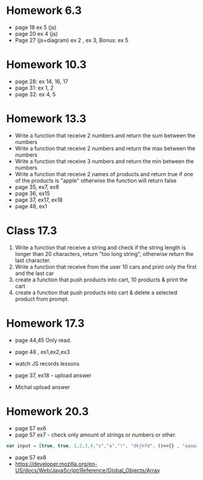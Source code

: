 # Homework 6.3
- page 18 ex 5 (js)
- page 20 ex 4 (js)
- Page 27 (js+diagram)
ex 2 , ex 3, Bonus: ex 5

# Homework 10.3
- page 28: ex 14, 16, 17
- page 31: ex 1, 2 
- page 32: ex 4, 5


# Homework 13.3
- Write a function that receive 2 numbers and return the sum between the numbers 
- Write a function that receive 2 numbers and return the max between the numbers 
- Write a function that receive 3 numbers and return the min between the numbers 
- Write a function that receive 2 names of products and return true if one of the products is "apple" otherwise the function will return false
- page 35, ex7, ex8
- page 36, ex15
- page 37, ex17, ex18
- page 48, ex1


# Class 17.3
1. Write a function that receive a string and check if the string length is longer than 20 characters, return "too long string", otherwise return the last character. 
2. Write a function that receive from the user 10 cars and print only the first and the last car
3. create a function that push products into cart, 10 products & print the cart
4. create a function that push products into cart & delete a selected product from prompt.


# Homework 17.3
- page 44,45 Only read.
- page 48 , ex1,ex2,ex3
- watch JS records lessons 


- page 37, ex18 - upload answer
- Michal upload answer

# Homework 20.3 
- page 57 ex6 
- page 57 ex7 - check only amount of strings or numbers or other.
```javascript
var input = [true, true, 1,2,3,4,"s","a","!", "dkjhfd", ()=>{} , "aaaaa", 9375, {} ,[], {} ]
```
- page 57 ex8
- https://developer.mozilla.org/en-US/docs/Web/JavaScript/Reference/Global_Objects/Array
